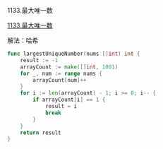 1133.最大唯一数

[1133.最大唯一数](https://leetcode.cn/problems/largest-unique-number/)



解法：哈希



```go
func largestUniqueNumber(nums []int) int {
	result := -1
	arrayCount := make([]int, 1001)
	for _, num := range nums {
		arrayCount[num]++
	}
	for i := len(arrayCount) - 1; i >= 0; i-- {
		if arrayCount[i] == 1 {
			result = i
			break
		}
	}
	return result
}
```


